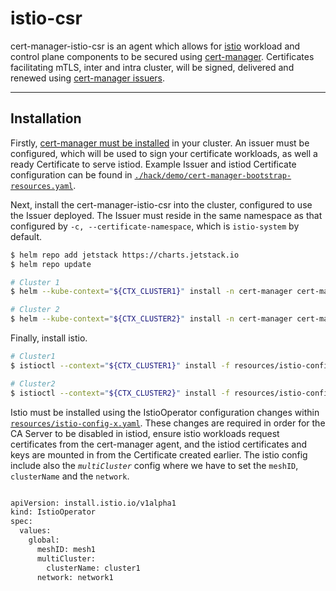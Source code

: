 # istio-csr

cert-manager-istio-csr is an agent which allows for [istio](https://istio.io) workload
and control plane components to be secured using
[cert-manager](https://cert-manager.io). Certificates facilitating mTLS, inter
and intra cluster, will be signed, delivered and renewed using [cert-manager
issuers](https://cert-manager.io/docs/concepts/issuer).


---

## Installation

Firstly, [cert-manager must be
installed](https://cert-manager.io/docs/installation/) in your cluster. An
issuer must be configured, which will be used to sign your certificate
workloads, as well a ready Certificate to serve istiod. Example Issuer and
istiod Certificate configuration can be found in
[`./hack/demo/cert-manager-bootstrap-resources.yaml`](./hack/demo/cert-manager-bootstrap-resources.yaml).

Next, install the cert-manager-istio-csr into the cluster, configured to use
the Issuer deployed. The Issuer must reside in the same namespace as that
configured by `-c, --certificate-namespace`, which is `istio-system` by default.



```bash
$ helm repo add jetstack https://charts.jetstack.io
$ helm repo update

# Cluster 1
$ helm --kube-context="${CTX_CLUSTER1}" install -n cert-manager cert-manager-istio-csr jetstack/cert-manager-istio-csr --set agent.clusterID=cluster1 --set certificate.name=vault-istio-ca1-issuer

# Cluster 2
$ helm --kube-context="${CTX_CLUSTER2}" install -n cert-manager cert-manager-istio-csr jetstack/cert-manager-istio-csr --set agent.clusterID=cluster2 --set certificate.name=vault-istio-ca2-issuer
```

Finally, install istio.

```bash
# Cluster1
$ istioctl --context="${CTX_CLUSTER1}" install -f resources/istio-config-cluster1-1.9.1.yaml

# Cluster2 
$ istioctl --context="${CTX_CLUSTER2}" install -f resources/istio-config-cluster1-1.9.1.yaml
```

Istio must be installed using the IstioOperator
configuration changes within
[`resources/istio-config-x.yaml`](resources/istio-config-1.9.1.yaml). These changes are
required in order for the CA Server to be disabled in istiod, ensure istio
workloads request certificates from the cert-manager agent, and the istiod
certificates and keys are mounted in from the Certificate created earlier.
The istio config include also the *`multiCluster`* config where we have to set the `meshID`, `clusterName` and the `network`.

```bash

apiVersion: install.istio.io/v1alpha1
kind: IstioOperator
spec:
  values:
    global:
      meshID: mesh1
      multiCluster:
        clusterName: cluster1
      network: network1
```